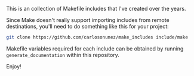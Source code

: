 This is an collection of Makefile includes that I've created over the years.

Since Make doesn't really support importing includes from remote destinations,
you'll need to do something like this for your project:

```bash
git clone https://github.com/carlosonunez/make_includes include/make
```

Makefile variables required for each include can be obtained by running
`generate_documentation` within this repository.

Enjoy!
